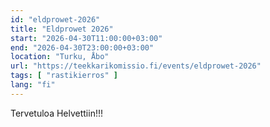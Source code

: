 ```yaml
---
id: "eldprowet-2026"
title: "Eldprowet 2026"
start: "2026-04-30T11:00:00+03:00"
end: "2026-04-30T23:00:00+03:00"
location: "Turku, Åbo"
url: "https://teekkarikomissio.fi/events/eldprowet-2026"
tags: [ "rastikierros" ]
lang: "fi"
---
```


Tervetuloa Helvettiin!!!